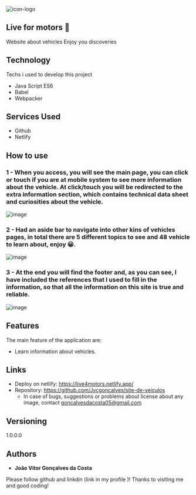 
![icon-logo](https://github.com/Jvcgoncalves/site-de-veiculos/assets/127047416/d72ba40c-9da7-4062-bf94-ddb799b36d3f)

## Live for motors 🚗
Website about vehicles
Enjoy you discoveries


## Technology 

Techs i used to develop this project

* Java Script  ES6
* Babel
* Webpacker

## Services Used

* Github
* Netlify
  
## How to use

### 1 - When you access, you will see the main page, you can click or touch if you are at mobile system to see more information about the vehicle. At click/touch you will be redirected to the extra information section, which contains technical data sheet and curiosities about the vehicle.

![image](https://github.com/Jvcgoncalves/site-de-veiculos/assets/127047416/f01605a5-09e8-459f-bd0a-117fd845d1f0)

### 2 - Had an aside bar to navigate into other kins of vehicles pages, in total there are 5 different topics to see and 48 vehicle to learn about, enjoy 😀.

![image](https://github.com/Jvcgoncalves/site-de-veiculos/assets/127047416/afaf6906-044f-479e-ab7b-ff4c485beaa1)

### 3 - At the end you will find the footer and, as you can see, I have included the references that I used to fill in the information, so that all the information on this site is true and reliable.

![image](https://github.com/Jvcgoncalves/site-de-veiculos/assets/127047416/71b52001-b822-4d2f-922a-a520da09f43d)

## Features

The main feature of the application are:
 - Learn information about vehicles.

## Links
  - Deploy on netlify: https://live4motors.netlify.app/
  - Repository: https://github.com/Jvcgoncalves/site-de-veiculos
    - In case of bugs, suggestions or problems about license about any image,
      contact goncalvesdacosta05@gmail.com

  ## Versioning

  1.0.0.0


  ## Authors

  * **João Vitor Gonçalves da Costa** 

  Please follow github and linkdin (link in my profile )!
  Thanks to visiting me and good coding!
